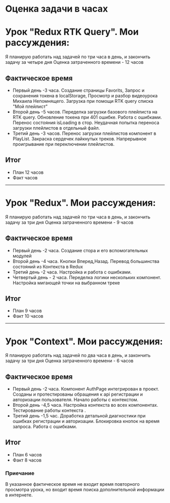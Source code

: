 # Оценка задачи в часах

# Урок "Redux RTK Query". Мои рассуждения:

Я планирую работать над задачей по три часа в день, и закончить задачу за четыре дня
Оценка затраченного времени - 12 часов

## Фактическое время

- Первый день -3 часа. Создание страницы Favorits, Запрос и сохранения токена в localStorage, Просмотр и разбор видеоурока Михаила Непомнящего. Загрузка при помощи RTK query списка "Мой плейлист"
- Второй день -5 часов. Переделка загрузки базового плейлиста на RTK query. Обновление токена при 401 ошибке. Работа с ошибками. Перенос состояния isLoading в стор. Неудачная попытка переноса загрузки плейлистов в отдельный файл.
- Третий день -3 часов. Перенос загрузки плейлистов компонент в PlayList. Закраска сердечек лайкнутых треков. Напрерывное проигрывание при переключении плейлистов.

## Итог

- План 12 часов
- Факт часов

---

# Урок "Redux". Мои рассуждения:

Я планирую работать над задачей по три часа в день, и закончить задачу за три дня
Оценка затраченного времени - 9 часов

## Фактическое время

- Первый день -2 часа. Создание стора и его вспомогательных модулей
- Второй день -4 часа. Кнопки Вперед,Назад. Перевод большинства состояний из Контекста в Redux
- Третий день -2 часа. Настройка и работа с ошибками.
- Четвертый день - 2 часа. Переделка логики нескольких компонент. Настройка мигающей точки на выбранном треке

## Итог

- План 9 часов
- Факт 10 часов

---

# Урок "Context". Мои рассуждения:

Я планирую работать над задачей по два часа в день, и закончить задачу за три дня
Оценка затраченного времени - 6 часов

## Фактическое время

- Первый день -2 часа. Компонент AuthPage интегрирован в проект. Созданы и протестированы обращения к api регистрации и авторизации пользователя. Начало работы с контекстом.
- Второй день -4,5 часа. Настройка контекста во всех компонентах. Тестирование работы контекста .
- Третий день -1,5 час. Доработка детальной диагностики при ошибках регистрации и авторизации. Блокировка кнопок на время запроса. Работа с ошибками.

## Итог

- План 6 часов
- Факт 8 часов

### Приечание

В указанное фактическое время не входит время повторного просмотра урока, но входит время поиска дополнительной информации в интернете.
